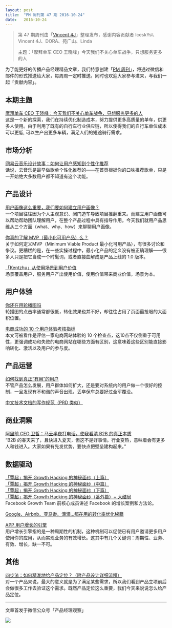 ```yaml
---
layout: post
title:  "PM 周刊第 47 期 2016-10-24"
date:   2016-10-24
---
```


> 第 47 期周刊由「[Vincent 4J](http://pmweekly.com/contributors#vincetn4j)」整理发布，感谢内容贡献者 IceskYsl、Vincent 4J、DORA、苑广山、Linda   
> 
> 主题：「摩拜单车 CEO 王晓峰」今天我们不关心单车战争，只想服务更多的人

为了能更好的传播产品经理精品文章，我们特意创建「[PM 周刊](http://pmweekly.com/)」，将通过微信和邮件的形式推送给大家，每周周一定时推送。同时也欢迎大家参与进来，与我们一起「贡献内容」。    

## 本期主题  

[摩拜单车 CEO 王晓峰：今天我们不关心单车战争，只想服务更多的人](http://mp.weixin.qq.com/s?__biz=MjM5MzYwNTI2MQ==&mid=2649444597&idx=1&sn=114d33cbf8cc17165f9b7601840ab04a&chksm=be8b831789fc0a01cc1728ee90d7d2c9ffc9e5c7f47f19e48d87a7aa3eb4b3542cc0f60e2660&mpshare=1&scene=1&srcid=1021xWjNVUjkkZZQCGkrQsUg#rd)   
这是一个新的探索，我们在持续优化制造成本，努力提供更多高质量的单车，供更多人使用。由于利用了既有的自行车行业供应链，所以使得我们的自行车单位成本可以更低, 可以生产出更多车辆，满足人们的短途骑行需求。         

## 市场分析

[网易云音乐设计故事：如何让用户感知到个性化推荐](http://mp.weixin.qq.com/s?__biz=MjM5OTEwNjI2MA==&mid=2651732575&idx=1&sn=36af395ca6472e5789b40d4e4b6c79c6&chksm=bd3a19e48a4d90f29d7a2ad11db71f8575945e0b05db42281017f92e5d797a79fbcb6073f47c&mpshare=1&scene=1&srcid=1024u5bqcp07D3NlkvV7vqvA#rd)   
话说，云音乐是最早做歌单个性化推荐的——在首页根据你的口味推荐歌单，只是一开始绝大多数用户都不知道有这个功能。     

## 产品设计 

[用户画像这么重要，我们要如何建立用户画像？](http://mp.weixin.qq.com/s?__biz=MzIxMzM0OTYzMg%3D%3D&mid=2247484776&idx=1&sn=55d3383632d8c34e66a51f796ab62628&mpshare=1&scene=1&srcid=1024ubTDvUFpzslwv6S2qN82#rd)   
一个项目往往因为个人主观意识、闭门造车导致项目推翻重来。而建立用户画像可以帮助帮助团队理解用户，在整个产品过程中具有指导作用。今天我们就用产品思维从三个方面（what、why、how）来聊聊用户画像。   

[你真的了解 MVP（最小化可用产品）么？](http://mp.weixin.qq.com/s?__biz=MjM5NDUyOTAwOA==&mid=2652913334&idx=1&sn=bf394dc75cbbb63ef45e49a3471f071c&chksm=bd52f5298a257c3f361224201159f747c0a432e90e50750ad3139f671f04b87428eee551a670&mpshare=1&scene=1&srcid=1024Xk9n4VyiFfsSXDjZfu27#rd)   
关于如何定义MVP（Minimum Viable Product 最小化可用产品），有很多讨论和争议。更糟糕的是，在一些实操过程中，最小化产品的定义没有被正确理解——很多人只是把它当成一个时髦词，或者直接曲解成是产品上线的 1.0 版本。  

[「Kentzhu」从使用场景到用户价值](http://mp.weixin.qq.com/s?__biz=MjM5NTI5MzM2MA==&mid=2652344364&idx=1&sn=f7e1a80d062e5945e6d25f473ea3a461&chksm=bd1981f38a6e08e52057d27cb47634ad895fd4880e8dd56832a29afd7f7d10ebd1bc2379a6e0&mpshare=1&scene=1&srcid=10208Eq1eiosBTba2q3uhkML#rd)   
场景覆盖用户，服务用户产出使用价值，使用价值带来商业价值，场景为本。   
  

## 用户体验

[你还在用轮播图吗](https://isux.tencent.com/carousels.html)    
轮播图的点击率通常都很低，转化效果也并不好，却往往占用了页面最抢眼的大面积位置。 

[电商成功的 10 个用户体验考核指标](http://mp.weixin.qq.com/s?__biz=MzIzOTE0NjczMw==&mid=2654864021&idx=1&sn=9633fec92bc0d2210d7a3ffd75592aef&chksm=f2e42117c593a801ff5e33f1046c42c0ab2b6b15bada585bd6c7ef4ef5717f240d1de8c47dfa&mpshare=1&scene=1&srcid=1024qO3OWIUTWyuwfLItmUzz#rd)   
本文可被看作是评估一家电商网站体验的 10 个检查点，这10点不仅侧重于可用性，更强调成功和失败的电商网站在哪些方面有区别，这意味着这些区别能直接影响转化、激活以及用户的参与度。    

## 产品运营

[如何找到真正“有用”的用户](http://mp.weixin.qq.com/s?__biz=MzAxMzc5NDAyMw==&mid=2650510147&idx=1&sn=416c76a83d271b8000ec01ee9e5dc06b&chksm=83921ccbb4e595ddc0ff6b4d1f01482cdd36403fa0805065698ed1765902e6f290ec6b177568&mpshare=1&scene=1&srcid=101848oXhi8mAhiRZ5RXLOs6#rd)   
不管产品怎么发展，用户群体如何扩大，还是要对系统内的用户做一个很好的控制，一旦发现有不和谐的声音出现，丢卒保车总要好过全军覆没。   

[中文技术文档的写作规范（PRD 类似）](http://www.ruanyifeng.com/blog/2016/10/document_style_guide.html)    

## 商业洞察

[阿里前 CEO 卫哲：马云半夜打电话，使我看清 B2B 的真正本质](http://mp.weixin.qq.com/s?__biz=MjAzNzMzNTkyMQ==&mid=2653753008&idx=1&sn=4ffe7ed5e8f524a31e57f60ccff79ca5&chksm=4a891eae7dfe97b850c3a657e3791d0b59812c7a9b0769b65301334ad3daf9a67d379ad9143c&mpshare=1&scene=1&srcid=1017oYrCh8E8RiFiAQyRBpND#rd)   
“B2B 的春天来了，且快进入夏天，但这不是好事情。行业变热，意味着会有更多人和钱进入。大家如果有先发优势，要快点把壁垒建构起来。”        

## 数据驱动      

[「覃超」揭开 Growth Hacking 的神秘面纱（上篇）](https://zhuanlan.zhihu.com/p/20190015)         
[「覃超」揭开 Growth Hacking 的神秘面纱（中篇）](https://zhuanlan.zhihu.com/p/20226008)        
[「覃超」揭开 Growth Hacking 的神秘面纱（下篇）](https://zhuanlan.zhihu.com/p/20308036)        
[「覃超」揭开 Growth Hacking 的神秘面纱（番外篇）+ 大结局](https://zhuanlan.zhihu.com/p/20322079)      
Facebook Growth Team 前核心成员讲述 Facebook 的增长案例和方法论。   

[Google、Airbnb、亚马逊、滴滴...都在用的转化率优化秘籍](http://mp.weixin.qq.com/s?__biz=MzA3MDk4NzMzNg==&mid=2651705728&idx=1&sn=995b63aa69640245149939eb29edb8d4&chksm=84cd0aa7b3ba83b180622e2a26b4c631dc4cb54fe4621412c47686d632ae0ca65bb59469a898&mpshare=1&scene=1&srcid=10211bjCb7V1PNN3QApUsOxv#rd)   

[APP 用户增长的引擎](http://mp.weixin.qq.com/s?__biz=MzIxNDMyOTI1Ng==&mid=2247483831&idx=1&sn=75e3a62435734c16622ea1bf9c7478fc&mpshare=1&scene=1&srcid=1024C3FAMwLg9bIPx8jRIWcq#rd)  
用户增长引擎指的是一种周期性的机制，这种机制可以促使已有用户邀请更多用户使用你的应用，从而实现业务的有效增长。这其中有几个关键词：周期性、业务、有效、增长，缺一不可。   


## 其他      

[四步法：如何精准地给产品定位？（附产品设计详细流程）](http://mp.weixin.qq.com/s?__biz=MzIxMzM0OTYzMg==&mid=2247484768&idx=1&sn=2022b294372cc3d9ef733503b8ccd434&chksm=97b9610fa0cee8190f514274630ed96554300ba5d9cc0e7eac7a8f5f7df8228a711b27e95214&mpshare=1&scene=1&srcid=1024qjjEPP6vl9UYp4SNrjbC#rd)   
对一个产品来说，最大的意义就是为了满足某些需求，所以我们看到产品立项前后会做很多工作去验证这个需求。既然产品定位这么重要，我们今天来说说怎么给产品定位。  

---
文章首发于微信公众号「产品经理观察」   
  
![](http://com-4jplus-temp.qiniudn.com/pmweekly-weixin.jpg)   